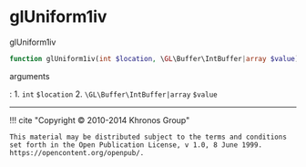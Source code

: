 # glUniform1iv
glUniform1iv

```php
function glUniform1iv(int $location, \GL\Buffer\IntBuffer|array $value) : void
```

arguments

:    1. `int` `$location` 
    2. `\GL\Buffer\IntBuffer|array` `$value` 

---
     

!!! cite "Copyright © 2010-2014 Khronos Group"

    This material may be distributed subject to the terms and conditions set forth in the Open Publication License, v 1.0, 8 June 1999. https://opencontent.org/openpub/.